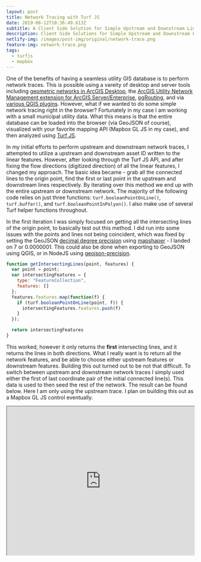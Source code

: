 ```yaml
---
layout: post
title: Network Tracing with Turf JS
date: 2019-06-12T18:36:49.613Z
subtitle: A Client Side Solution for Simple Upstream and Downstream Linear Analysis
description: Client Side Solutions for Simple Upstream and Downstream Linear Analysis
netlify-img: /images/post-img/original/network-trace.png
feature-img: network-trace.png
tags:
  - turfjs
  - mapbox
---
```

One of the benefits of having a seamless utility GIS database is to perform network traces. This is possible using a vareity of desktop and server tools including [geometric networks in ArcGIS Desktop](http://desktop.arcgis.com/en/arcmap/10.3/manage-data/geometric-networks/what-are-geometric-networks-.htm), the [ArcGIS Utility Network Management extension for ArcGIS Server/Enterprise](https://pro.arcgis.com/en/pro-app/help/data/utility-network/what-is-a-utility-network-.htm), [pgRouting](https://pgrouting.org/), and via [various QGIS plugins](https://plugins.qgis.org/search/?q=network). However, what if we wanted to do some simple network tracing right in the browser? Fortunately in my case I am working with a small municipal utility data. What this means is that the entire database can be loaded into the browser (via GeoJSON of course), visualized with your favorite mapping API (Mapbox GL JS in my case), and then analyzed using [Turf JS](https://github.com/Turfjs/turf). 

In my initial efforts to perform upstream and downstream network traces, I attempted to utilize a upstream and downstream asset ID written to the linear features. However, after looking through the Turf JS API, and after fixing the flow directions (digitized direction) of all the linear features, I changed my approach. The basic idea became - grab all the connected lines to the origin point, find the first or last point in the upstream and downstream lines respectively. By iterating over this method we end up with the entire upstream or downstream network. The majority of the following code relies on just three functions: `turf.booleanPointOnLine()`, `turf.buffer()`, and `turf.booleanPointInPolyon()`. I also make use of several Turf helper functions throughout.

In the first iteration I was simply focused on getting all the intersecting lines of the origin point, to basically test out this method. I did run into some issues with the points and lines not being coincident, which was fixed by setting the GeoJSON [decimal degree precision](https://en.wikipedia.org/wiki/Decimal_degrees) using [mapshaper](https://github.com/mbloch/mapshaper/wiki/Command-Reference) - I landed on 7 or 0.0000001. This could also be done when exporting to GeoJSON using QGIS, or in NodeJS using [geojson-precision](https://www.npmjs.com/package/geojson-precision). 

```javascript
function getIntersectingLines(point, features) {
  var point = point;
  var intersectingFeatures = {
    type: "FeatureCollection",
    features: []
  };
  features.features.map(function(f) {
    if (turf.booleanPointOnLine(point, f)) {
      intersectingFeatures.features.push(f)
    }
  });

  return intersectingFeatures
}
```

This worked, however it only returns the **first** intersecting lines, and it returns the lines in both directions. What I really want is to return all the network features, and be able to choose either upstream features or downstream features. Building this out turned out to be not that difficult. To switch between upstream and downstream network traces I simply used either the first of last coordinate pair of the initial connected line(s). This data is used to then seed the rest of the network. The result can be found below. Here I am only using the upstream trace. I plan on building this out as a Mapbox GL JS control eventually.

<iframe src="https://bl.ocks.org/reyemtm/raw/315fac1958ba3b9fdbbe2353a53f0995/#17/39.915321/-82.005697" width="100%" height="400px">

_To trace the upstream network simply click on a point._
